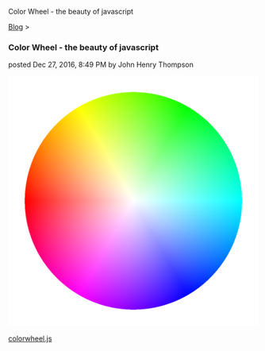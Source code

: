 Color Wheel - the beauty of javascript 

[Blog](../z-blog-1.md)‎ > ‎

### Color Wheel - the beauty of javascript

posted Dec 27, 2016, 8:49 PM by John Henry Thompson

[![](../_/rsrc/1482900596557/z-blog-1/colorwheel-thebeautyofjavascript/0colorwheel.png)](http://www.johnhenrythompson.com/z-blog-1/colorwheel-thebeautyofjavascript/0colorwheel.png?attredirects=0)

  

  

[colorwheel.js](https://github.com/ariya/phantomjs/blob/master/examples/colorwheel.js)

  

